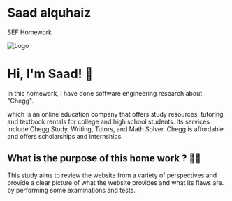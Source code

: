 
# Saad alquhaiz

SEF Homework



![Logo](https://i.pinimg.com/originals/df/39/2f/df392fb90619818047bf4f09e0adbc36.gif)


# Hi, I'm Saad! 🙏

In this homework, I have done software engineering research about "Chegg".

which is an online education company that offers study resources, tutoring, and textbook rentals for college and high school students. Its services include Chegg Study, Writing, Tutors, and Math Solver. Chegg is affordable and offers scholarships and internships.

## What is the purpose of this home work ? 🤔🤔

This study aims to review the website from a variety of perspectives and provide a clear picture of what the website provides and what its flaws are. by performing some examinations and tests.


